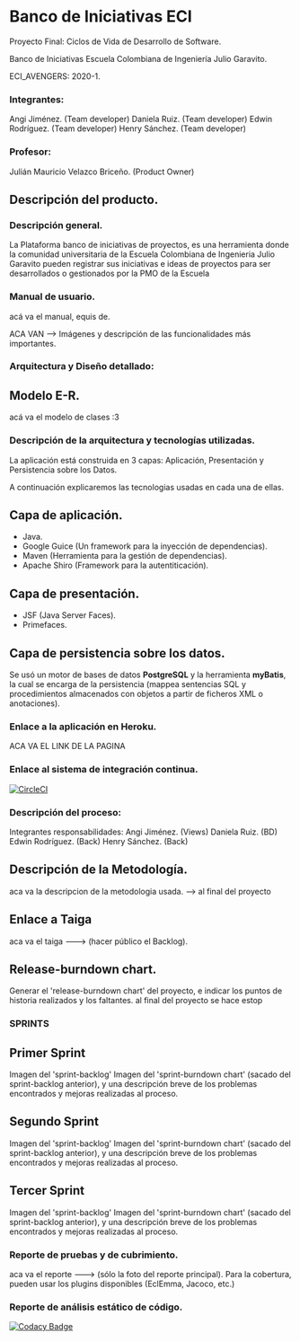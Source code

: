 # Banco de Iniciativas ECI


Proyecto Final: Ciclos de Vida de Desarrollo de Software.


Banco de Iniciativas Escuela Colombiana de Ingeniería Julio Garavito. 


ECI_AVENGERS: 2020-1.


### Integrantes: 
Angi Jiménez. (Team developer)
Daniela Ruiz. (Team developer)
Edwin Rodríguez. (Team developer)
Henry Sánchez. (Team developer)


### Profesor: 
Julián Mauricio Velazco Briceño. (Product Owner)


## Descripción del producto.


### Descripción general.


La Plataforma banco de iniciativas de proyectos, es una herramienta donde la comunidad universitaria 
de la Escuela Colombiana de Ingenieria Julio Garavito pueden registrar sus iniciativas e ideas de 
proyectos para ser desarrollados o gestionados por la PMO de la Escuela


### Manual de usuario.
acá va el manual, equis de.

ACA VAN --> Imágenes y descripción de las funcionalidades más importantes.


### Arquitectura y Diseño detallado:


## Modelo E-R.
acá va el modelo de clases :3


### Descripción de la arquitectura y tecnologías utilizadas.
La aplicación está construida en 3 capas: Aplicación, Presentación y Persistencia sobre los Datos.


A continuación explicaremos las tecnologias usadas en cada una de ellas.

## Capa de aplicación.
+  Java.
+  Google Guice (Un framework para la inyección de dependencias).
+  Maven (Herramienta para la gestión de dependencias).
+  Apache Shiro (Framework para la autentiticación).


## Capa de presentación.
+  JSF (Java Server Faces).
+  Primefaces.


## Capa de persistencia sobre los datos.
Se usó un motor de bases de datos **PostgreSQL** y la herramienta **myBatis**, la cual se encarga de la persistencia 
(mappea sentencias SQL y procedimientos almacenados con objetos a partir de ficheros XML o anotaciones).


### Enlace a la aplicación en Heroku.
ACA VA EL LINK DE LA PAGINA 


### Enlace al sistema de integración continua.
[![CircleCI](https://circleci.com/gh/Edyesid/2020-1-PROYCVDS-ECI_AVENGERS.svg?style=svg)](https://circleci.com/gh/Edyesid/2020-1-PROYCVDS-ECI_AVENGERS)


### Descripción del proceso:
Integrantes responsabilidades:
Angi Jiménez. (Views)
Daniela Ruiz. (BD)
Edwin Rodríguez. (Back)
Henry Sánchez. (Back)


## Descripción de la Metodología.
aca va la descripcion de la metodologia usada. --> al final del proyecto


## Enlace a Taiga 
aca va el taiga ---> (hacer público el Backlog).


## Release-burndown chart.
Generar el 'release-burndown chart' del proyecto, e indicar los puntos de historia realizados y los faltantes.
al final del proyecto se hace estop


### SPRINTS
## Primer Sprint
Imagen del 'sprint-backlog'
Imagen del 'sprint-burndown chart' (sacado del sprint-backlog anterior), y una descripción breve de los problemas 
encontrados y mejoras realizadas al proceso.

## Segundo Sprint
Imagen del 'sprint-backlog'
Imagen del 'sprint-burndown chart' (sacado del sprint-backlog anterior), y una descripción breve de los problemas 
encontrados y mejoras realizadas al proceso.


## Tercer Sprint
Imagen del 'sprint-backlog'
Imagen del 'sprint-burndown chart' (sacado del sprint-backlog anterior), y una descripción breve de los problemas 
encontrados y mejoras realizadas al proceso.


### Reporte de pruebas y de cubrimiento.
aca va el reporte ---> (sólo la foto del reporte principal). 
Para la cobertura, pueden usar los plugins disponibles (EclEmma, Jacoco, etc.)


### Reporte de análisis estático de código. 
[![Codacy Badge](https://api.codacy.com/project/badge/Grade/1a70a519783d4905a1dc5140955316dd)](https://app.codacy.com/manual/Edyesid/2020-1-PROYCVDS-ECI_AVENGERS?utm_source=github.com&utm_medium=referral&utm_content=Edyesid/2020-1-PROYCVDS-ECI_AVENGERS&utm_campaign=Badge_Grade_Dashboard)




